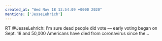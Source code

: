 ```yaml
---
created_at: "Wed Nov 18 13:54:09 +0000 2020"
mentions: ['JesseLehrich']
---
```


RT @JesseLehrich: I'm sure dead people did vote –– early voting began on Sept. 18 and 50,000 Americans have died from coronavirus since the…